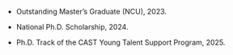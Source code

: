 
- Outstanding Master’s Graduate (NCU), 2023.  

- National Ph.D. Scholarship, 2024.  

- Ph.D. Track of the CAST Young Talent Support Program, 2025.  
